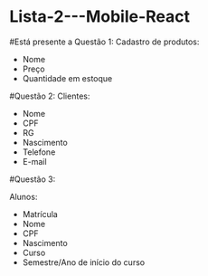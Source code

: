 # Lista-2---Mobile-React

#Está presente a Questão 1:
Cadastro de produtos:
  - Nome
  - Preço
  - Quantidade em estoque

#Questão 2:
Clientes:
  - Nome
  - CPF
  - RG
  - Nascimento
  - Telefone
  - E-mail

#Questão 3:

Alunos:
 - Matrícula
 - Nome
 - CPF
 - Nascimento
 - Curso
 - Semestre/Ano de início do curso


